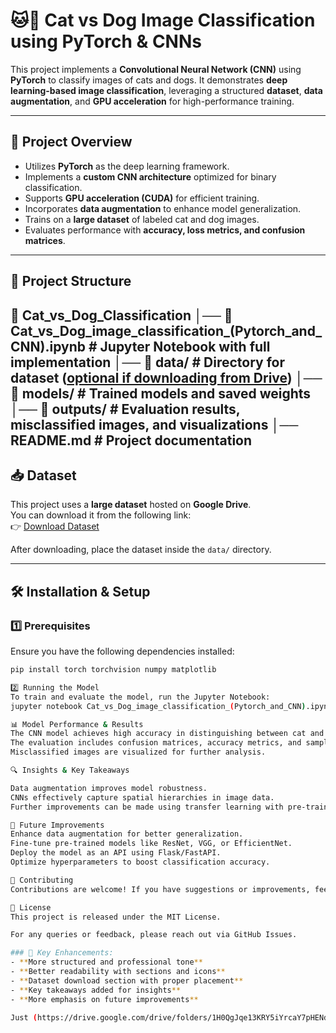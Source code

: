 # 🐱🐶 Cat vs Dog Image Classification using PyTorch & CNNs  

This project implements a **Convolutional Neural Network (CNN)** using **PyTorch** to classify images of cats and dogs. It demonstrates **deep learning-based image classification**, leveraging a structured **dataset**, **data augmentation**, and **GPU acceleration** for high-performance training.  

---

## 🚀 Project Overview  

- Utilizes **PyTorch** as the deep learning framework.  
- Implements a **custom CNN architecture** optimized for binary classification.  
- Supports **GPU acceleration (CUDA)** for efficient training.  
- Incorporates **data augmentation** to enhance model generalization.  
- Trains on a **large dataset** of labeled cat and dog images.  
- Evaluates performance with **accuracy, loss metrics, and confusion matrices**.  

---

## 📂 Project Structure  
📁 Cat_vs_Dog_Classification │── 📜 Cat_vs_Dog_image_classification_(Pytorch_and_CNN).ipynb # Jupyter Notebook with full implementation │── 📁 data/ # Directory for dataset ([optional if downloading from Drive](https://drive.google.com/drive/folders/1H0QgJqe13KRY5iYrcaY7pHENdW74-6ui?usp=sharing)) │── 📁 models/ # Trained models and saved weights │── 📁 outputs/ # Evaluation results, misclassified images, and visualizations │── README.md # Project documentation
---

## 📥 Dataset  
This project uses a **large dataset** hosted on **Google Drive**.  
You can download it from the following link:  
👉 [Download Dataset]((https://drive.google.com/drive/folders/1H0QgJqe13KRY5iYrcaY7pHENdW74-6ui?usp=sharing))  

After downloading, place the dataset inside the `data/` directory.  

---

## 🛠️ Installation & Setup  

### 1️⃣ Prerequisites  
Ensure you have the following dependencies installed:  
```bash
pip install torch torchvision numpy matplotlib

2️⃣ Running the Model
To train and evaluate the model, run the Jupyter Notebook:
jupyter notebook Cat_vs_Dog_image_classification_(Pytorch_and_CNN).ipynb

📊 Model Performance & Results
The CNN model achieves high accuracy in distinguishing between cat and dog images.
The evaluation includes confusion matrices, accuracy metrics, and sample predictions.
Misclassified images are visualized for further analysis.

🔍 Insights & Key Takeaways

Data augmentation improves model robustness.
CNNs effectively capture spatial hierarchies in image data.
Further improvements can be made using transfer learning with pre-trained models.

🔧 Future Improvements
Enhance data augmentation for better generalization.
Fine-tune pre-trained models like ResNet, VGG, or EfficientNet.
Deploy the model as an API using Flask/FastAPI.
Optimize hyperparameters to boost classification accuracy.

🤝 Contributing
Contributions are welcome! If you have suggestions or improvements, feel free to fork this repository, open issues, or submit pull requests. 🚀

📜 License
This project is released under the MIT License.

For any queries or feedback, please reach out via GitHub Issues.

### 🔹 Key Enhancements:
- **More structured and professional tone**  
- **Better readability with sections and icons**  
- **Dataset download section with proper placement**  
- **Key takeaways added for insights**  
- **More emphasis on future improvements**  

Just (https://drive.google.com/drive/folders/1H0QgJqe13KRY5iYrcaY7pHENdW74-6ui?usp=sharing), and you're all set! 🚀🔥 Let me know if you want any refinements. 😊
